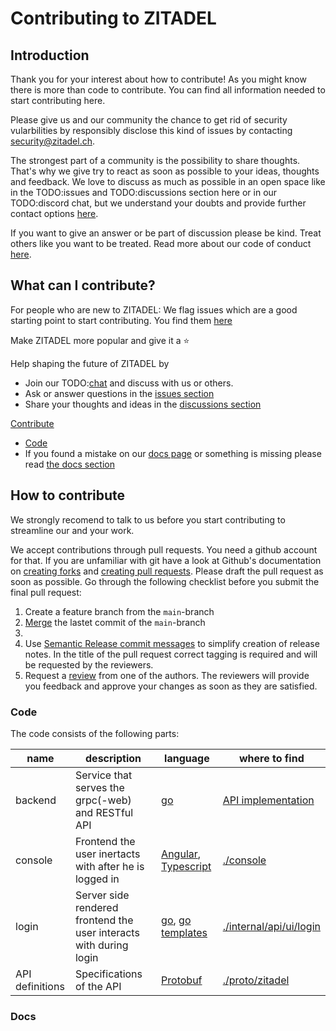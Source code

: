 # Contributing to ZITADEL

## Introduction

Thank you for your interest about how to contribute! As you might know there is more than code to contribute. You can find all information needed to start contributing here.

Please give us and our community the chance to get rid of security vularbilities by responsibly disclose this kind of issues by contacting [security@zitadel.ch](mailto:security@zitadel.ch).

The strongest part of a community is the possibility to share thoughts. That's why we give try to react as soon as possible to your ideas, thoughts and feedback. We love to discuss as much as possible in an open space like in the TODO:issues and TODO:discussions section here or in our TODO:discord chat, but we understand your doubts and provide further contact options [here](https://zitadel.ch/contact).

If you want to give an answer or be part of discussion please be kind. Treat others like you want to be treated. Read more about our code of conduct [here](CODE_OF_CONDUCT.md).

## What can I contribute?

For people who are new to ZITADEL: We flag issues which are a good starting point to start contributing. You find them [here](https://github.com/caos/zitadel/issues?q=is%3Aissue+is%3Aopen+label%3A%22good+first+issue%22)

Make ZITADEL more popular and give it a ⭐

Help shaping the future of ZITADEL by 

- Join our TODO:[chat]() and discuss with us or others.
- Ask or answer questions in the [issues section](https://github.com/caos/zitadel/issues)
- Share your thoughts and ideas in the [discussions section](https://github.com/caos/zitadel/discussions)

[Contribute](#how-to-contribute)

- [Code](#code)
- If you found a mistake on our [docs page](https://docs.zitadel.ch) or something is missing please read [the docs section](#docs)

## How to contribute

We strongly recomend to talk to us before you start contributing to streamline our and your work.

We accept contributions through pull requests. You need a github account for that. If you are unfamiliar with git have a look at Github's documentation on [creating forks](https://help.github.com/articles/fork-a-repo) and [creating pull requests](https://docs.github.com/en/pull-requests/collaborating-with-pull-requests/proposing-changes-to-your-work-with-pull-requests/creating-a-pull-request-from-a-fork). Please draft the pull request as soon as possible. Go through the following checklist before you submit the final pull request:

1. Create a feature branch from the `main`-branch
2. [Merge](https://git-scm.com/book/en/v2/Git-Branching-Basic-Branching-and-Merging) the lastet commit of the `main`-branch
3. <!-- TODO: additional steps or does the pipeline the rest? -->
4. Use [Semantic Release commit messages](https://github.com/angular/angular.js/blob/master/DEVELOPERS.md#type) to simplify creation of release notes. In the title of the pull request correct tagging is required and will be requested by the reviewers.
5. Request a [review](https://docs.github.com/en/pull-requests/collaborating-with-pull-requests/proposing-changes-to-your-work-with-pull-requests/requesting-a-pull-request-review) from one of the authors. The reviewers will provide you feedback and approve your changes as soon as they are satisfied.

### Code

The code consists of the following parts:

| name | description | language | where to find |
|---|---|---|---|
| backend | Service that serves the grpc(-web) and RESTful API  | [go](https://go.dev) | [API implementation](./internal/api/grpc) |
| console | Frontend the user inertacts with after he is logged in | [Angular](https://angular.io), [Typescript](https://www.typescriptlang.org) | [./console](./console) |
| login | Server side rendered frontend the user interacts with during login | [go](https://go.dev), [go templates](https://pkg.go.dev/html/template) | [./internal/api/ui/login](./internal/api/ui/login) |
| API definitions | Specifications of the API | [Protobuf](https://developers.google.com/protocol-buffers) | [./proto/zitadel](./proto/zitadel) |



### Docs
